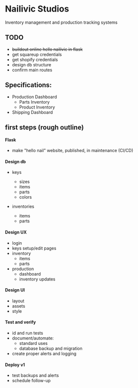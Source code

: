 # Nailivic Studios
Inventory management and production tracking systems

## TODO
- ~~buildout online hello nailivic in flask~~
- get squareup credentials
- get shopify credentials
- design db structure
- confirm main routes

## Specifications:
- Production Dashboard
    - Parts Inventory
    - Product Inventory
- Shipping Dashboard

## first steps (rough outline)
#### Flask
- make "hello nail" website, published, in maintenance (CI/CD)

#### Design db
- keys
    - sizes
    - items
    - parts
    - colors

- inventories
    - items
    - parts

#### Design UX
- login
- keys setup/edit pages
- inventory
    - items
    - parts
- production
    - dashboard
    - inventory updates

#### Design UI
- layout
- assets
- style

#### Test and verify
- id and run tests
- document/automate:
    - standard uses
    - database backup and migration
- create proper alerts and logging

#### Deploy v1
- test backups and alerts
- schedule follow-up
